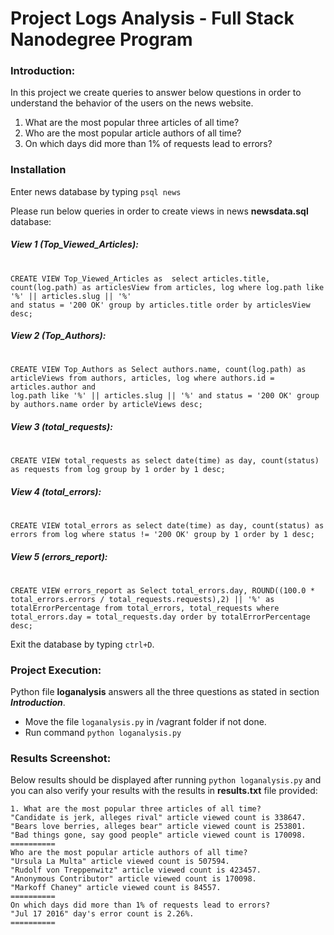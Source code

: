 # Project Logs Analysis - Full Stack Nanodegree Program

### Introduction:

In this project we create queries to answer below questions in order to understand the behavior of the users on the news website.
   1. What are the most popular three articles of all time?
   2. Who are the most popular article authors of all time?
   3. On which days did more than 1% of requests lead to errors?

### Installation

Enter news database by typing `psql news`

Please run below queries in order to create views in news **newsdata.sql** database:

##### View 1 (Top_Viewed_Articles):
#
```
CREATE VIEW Top_Viewed_Articles as  select articles.title, count(log.path) as articlesView from articles, log where log.path like '%' || articles.slug || '%' 
and status = '200 OK' group by articles.title order by articlesView desc;
```

##### View 2 (Top_Authors):
#
```
CREATE VIEW Top_Authors as Select authors.name, count(log.path) as articleViews from authors, articles, log where authors.id = articles.author and 
log.path like '%' || articles.slug || '%' and status = '200 OK' group by authors.name order by articleViews desc;
```

##### View 3 (total_requests):
#
```
CREATE VIEW total_requests as select date(time) as day, count(status) as requests from log group by 1 order by 1 desc;
```

##### View 4 (total_errors):
#
```
CREATE VIEW total_errors as select date(time) as day, count(status) as errors from log where status != '200 OK' group by 1 order by 1 desc;
```

##### View 5 (errors_report):
#
```
CREATE VIEW errors_report as Select total_errors.day, ROUND((100.0 * total_errors.errors / total_requests.requests),2) || '%' as totalErrorPercentage from total_errors, total_requests where 
total_errors.day = total_requests.day order by totalErrorPercentage desc;
```

Exit the database by typing `ctrl+D`.

### Project Execution:

Python file **loganalysis** answers all the three questions as stated in section **_Introduction_**.

- Move the file `loganalysis.py` in /vagrant folder if not done.
- Run command `python loganalysis.py`

### Results Screenshot:

Below results should be displayed after running `python loganalysis.py` and you can also verify your results with the results in **results.txt** file provided:

```
1. What are the most popular three articles of all time?
"Candidate is jerk, alleges rival" article viewed count is 338647.
"Bears love berries, alleges bear" article viewed count is 253801.
"Bad things gone, say good people" article viewed count is 170098.
==========
Who are the most popular article authors of all time?
"Ursula La Multa" article viewed count is 507594.
"Rudolf von Treppenwitz" article viewed count is 423457.
"Anonymous Contributor" article viewed count is 170098.
"Markoff Chaney" article viewed count is 84557.
==========
On which days did more than 1% of requests lead to errors?
"Jul 17 2016" day's error count is 2.26%.
==========
```
